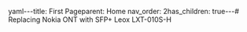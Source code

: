 yaml---title: First Pageparent: Home nav_order: 2has_children: true---# Replacing Nokia ONT with SFP+ Leox LXT-010S-H
